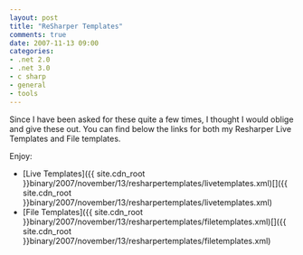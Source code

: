 ```yaml
---
layout: post
title: "ReSharper Templates"
comments: true
date: 2007-11-13 09:00
categories:
- .net 2.0
- .net 3.0
- c sharp
- general
- tools
---
```


Since I have been asked for these quite a few times, I thought I would oblige and give these out. You can find below the links for both my Resharper Live Templates and File templates.

Enjoy:
<ul>
<li>[Live Templates]({{ site.cdn_root }}binary/2007/november/13/resharpertemplates/livetemplates.xml)[]({{ site.cdn_root }}binary/2007/november/13/resharpertemplates/livetemplates.xml)</li>
<li>[File Templates]({{ site.cdn_root }}binary/2007/november/13/resharpertemplates/filetemplates.xml)[]({{ site.cdn_root }}binary/2007/november/13/resharpertemplates/filetemplates.xml)</li></ul>




